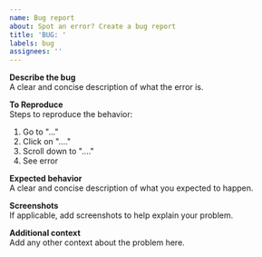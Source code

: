```yaml
---
name: Bug report
about: Spot an error? Create a bug report
title: 'BUG: '
labels: bug
assignees: ''
---
```


**Describe the bug**  
A clear and concise description of what the error is.

**To Reproduce**  
Steps to reproduce the behavior:

1. Go to "..."
2. Click on "...."
3. Scroll down to "...."
4. See error

**Expected behavior**  
A clear and concise description of what you expected to happen.

**Screenshots**  
If applicable, add screenshots to help explain your problem.

**Additional context**  
Add any other context about the problem here.
